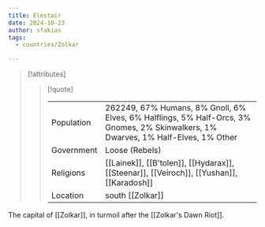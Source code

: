 ```yaml
---
title: Elestair
date: 2024-10-23
author: sfakias
tags:
  - countries/Zolkar

---
```

> [!attributes]
> 
> > [!quote]
> >
> > | | |
> > | --- | --- |
> > | Population | 262249, 67% Humans, 8% Gnoll, 6% Elves, 6% Halflings, 5% Half-Orcs, 3% Gnomes, 2% Skinwalkers, 1% Dwarves, 1% Half-Elves, 1% Other |
> > | Government | Loose (Rebels) |
> > | Religions | [[Lainek]], [[B'tolen]], [[Hydarax]], [[Steenar]], [[Veiroch]], [[Yushan]], [[Karadosh]] |
> > | Location | south [[Zolkar]] |

 The capital of [[Zolkar]], in turmoil after the [[Zolkar's Dawn Riot]].